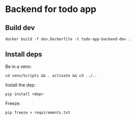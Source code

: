 # Backend for todo app

## Build dev

``` 
docker build -f dev.Dockerfile -t todo-app-backend-dev .
```

## Install deps

Be in a venv:

```
cd venv/Scripts && . activate && cd ../..
``` 

Install the dep:

```
pip install <dep>
``` 

Freeze:

```
pip freeze > requirements.txt
``` 